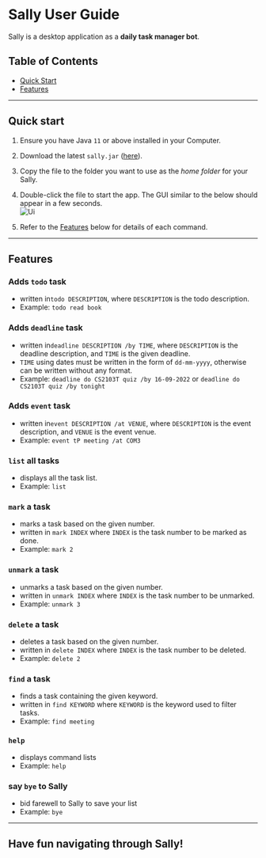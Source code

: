 # Sally User Guide

Sally is a desktop application as a **daily task manager bot**.

## Table of Contents
- [Quick Start](#quick-start)
- [Features](#features)

--------------------------------------------------------------------------------------------------------------------

## Quick start

1. Ensure you have Java `11` or above installed in your Computer.

2. Download the latest `sally.jar` ([here](https://github.com/liviamil/ip/releases/download/A-Release-2/sally.jar)).

3. Copy the file to the folder you want to use as the _home folder_ for your Sally.

4. Double-click the file to start the app. The GUI similar to the below should appear in a few seconds.<br>
   ![Ui](Ui.png)

5. Refer to the [Features](#features) below for details of each command.

--------------------------------------------------------------------------------------------------------------------

## Features


### Adds `todo` task

- written in`todo DESCRIPTION`, where `DESCRIPTION` is the todo description.
- Example: `todo read book`

### Adds `deadline` task

- written in`deadline DESCRIPTION /by TIME`, where `DESCRIPTION` is the deadline description, and `TIME` is the given deadline.
- `TIME` using dates must be written in the form of `dd-mm-yyyy`, otherwise can be written without any format.
- Example: `deadline do CS2103T quiz /by 16-09-2022` or `deadline do CS2103T quiz /by tonight`

### Adds `event` task

- written in`event DESCRIPTION /at VENUE`, where `DESCRIPTION` is the event description, and `VENUE` is the event venue.
- Example: `event tP meeting /at COM3`

### `list` all tasks

- displays all the task list.
- Example: `list`

### `mark` a task

- marks a task based on the given number.
- written in `mark INDEX` where `INDEX` is the task number to be marked as done.
- Example: `mark 2`

### `unmark` a task

- unmarks a task based on the given number.
- written in `unmark INDEX` where `INDEX` is the task number to be unmarked.
- Example: `unmark 3`

### `delete` a task

- deletes a task based on the given number.
- written in `delete INDEX` where `INDEX` is the task number to be deleted.
- Example: `delete 2`

### `find` a task

- finds a task containing the given keyword.
- written in `find KEYWORD` where `KEYWORD` is the keyword used to filter tasks.
- Example: `find meeting`

### `help`

- displays command lists
- Example: `help`

### say `bye` to Sally

- bid farewell to Sally to save your list
- Example: `bye`

--------------------------------------------------------------------------------------------------------------------

## Have fun navigating through Sally!

